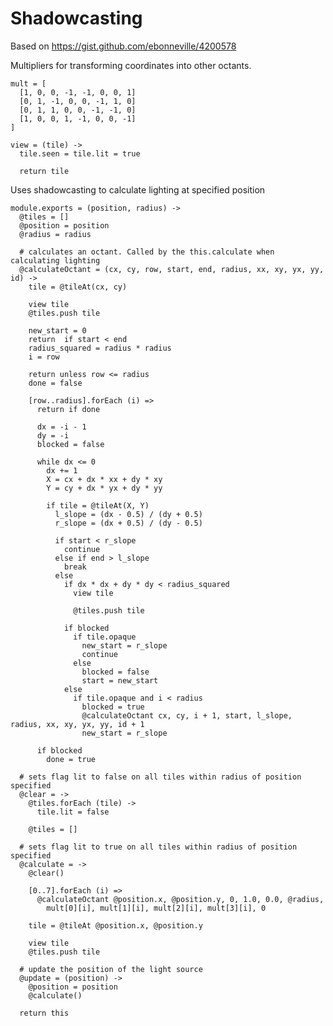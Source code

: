 Shadowcasting
=============

Based on https://gist.github.com/ebonneville/4200578

Multipliers for transforming coordinates into other octants.

    mult = [
      [1, 0, 0, -1, -1, 0, 0, 1]
      [0, 1, -1, 0, 0, -1, 1, 0]
      [0, 1, 1, 0, 0, -1, -1, 0]
      [1, 0, 0, 1, -1, 0, 0, -1]
    ]

    view = (tile) ->
      tile.seen = tile.lit = true

      return tile

Uses shadowcasting to calculate lighting at specified position

    module.exports = (position, radius) ->
      @tiles = []
      @position = position
      @radius = radius

      # calculates an octant. Called by the this.calculate when calculating lighting
      @calculateOctant = (cx, cy, row, start, end, radius, xx, xy, yx, yy, id) ->
        tile = @tileAt(cx, cy)
        
        view tile
        @tiles.push tile

        new_start = 0
        return  if start < end
        radius_squared = radius * radius
        i = row

        return unless row <= radius
        done = false

        [row..radius].forEach (i) =>
          return if done

          dx = -i - 1
          dy = -i
          blocked = false

          while dx <= 0
            dx += 1
            X = cx + dx * xx + dy * xy
            Y = cy + dx * yx + dy * yy

            if tile = @tileAt(X, Y)
              l_slope = (dx - 0.5) / (dy + 0.5)
              r_slope = (dx + 0.5) / (dy - 0.5)

              if start < r_slope
                continue
              else if end > l_slope
                break
              else
                if dx * dx + dy * dy < radius_squared
                  view tile

                  @tiles.push tile

                if blocked
                  if tile.opaque
                    new_start = r_slope
                    continue
                  else
                    blocked = false
                    start = new_start
                else
                  if tile.opaque and i < radius
                    blocked = true
                    @calculateOctant cx, cy, i + 1, start, l_slope, radius, xx, xy, yx, yy, id + 1
                    new_start = r_slope

          if blocked
            done = true

      # sets flag lit to false on all tiles within radius of position specified
      @clear = ->
        @tiles.forEach (tile) ->
          tile.lit = false

        @tiles = []

      # sets flag lit to true on all tiles within radius of position specified
      @calculate = ->
        @clear()

        [0..7].forEach (i) =>
          @calculateOctant @position.x, @position.y, 0, 1.0, 0.0, @radius, 
            mult[0][i], mult[1][i], mult[2][i], mult[3][i], 0

        tile = @tileAt @position.x, @position.y

        view tile
        @tiles.push tile

      # update the position of the light source
      @update = (position) ->
        @position = position
        @calculate()

      return this
